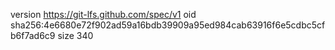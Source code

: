 version https://git-lfs.github.com/spec/v1
oid sha256:4e6680e72f902ad59a16bdb39909a95ed984cab63916f6e5cdbc5cfb6f7ad6c9
size 340
